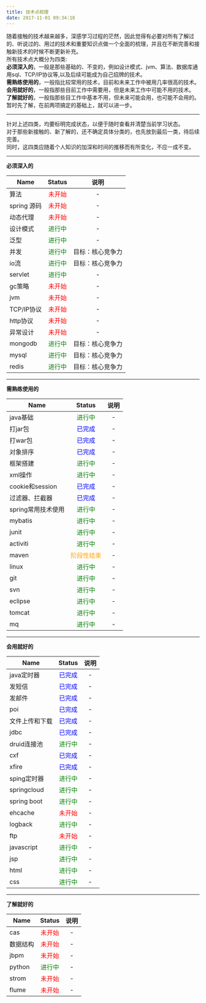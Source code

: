 ```yaml
---
title: 技术点梳理
date: 2017-11-01 09:34:18
---
```

随着接触的技术越来越多，深感学习过程的茫然，因此觉得有必要对所有了解过的、听说过的、用过的技术和重要知识点做一个全面的梳理，并且在不断完善和接触新技术的时候不断更新补充。</br>
所有技术点大概分为四类:</br>
**必须深入的**，一般是那些基础的、不变的，例如设计模式、jvm、算法、数据库通用sql、TCP/IP协议等,以及后续可能成为自己招牌的技术。</br>
**需熟练使用的**，一般指比较常用的技术，目前和未来工作中被用几率很高的技术。</br>
**会用就好的**，一般指那些目前工作中需要用，但是未来工作中可能不用的技术。</br>
**了解就好的**，一般指那些目工作中基本不用，但未来可能会用，也可能不会用的。暂时先了解，在前两项搞定的基础上，就可以进一步。</br>
***
针对上述四类，均要标明完成状态，以便于随时查看并清楚当前学习状态。</br>
对于那些新接触的、新了解的，还不确定具体分类的，也先放到最后一类，待后续完善。</br>
同时，这四类应随着个人知识的加深和时间的推移而有所变化，不应一成不变。
***
**必须深入的**

| Name          | Status       | 说明 |
| ------------- |:------------:| :------: |
| 算法           | <font color='red'>未开始</font>      |-|
| spring 源码           | <font color='red'>未开始</font>      |-|
| 动态代理           | <font color='red'>未开始</font>      |-|
| 设计模式           | <font color='green'>进行中</font>      |-|
| 泛型           | <font color='green'>进行中</font>      |-|
| 并发           | <font color='green'>进行中</font>      |目标：核心竞争力|
| io流           | <font color='green'>进行中</font>      |目标：核心竞争力|
| servlet           | <font color='green'>进行中</font>      |-|
| gc策略           | <font color='red'>未开始</font>      |-|
| jvm           | <font color='red'>未开始</font>      |-|
| TCP/IP协议           | <font color='red'>未开始</font>      |-|
| http协议           | <font color='red'>未开始</font>      |-|
| 异常设计           | <font color='red'>未开始</font>      |-|
| mongodb           | <font color='green'>进行中</font>      |目标：核心竞争力|
| mysql           | <font color='green'>进行中</font>      |目标：核心竞争力|
| redis           | <font color='green'>进行中</font>      |目标：核心竞争力|

***
**需熟练使用的**

| Name          | Status       | 说明 |
| ------------- |:------------:| :------: |
| java基础       | <font color='green'>进行中</font>      |-|
| 打jar包          | <font color='blue'>已完成</font>      |-|
| 打war包          | <font color='blue'>已完成</font>      |-|
| 对象排序          | <font color='blue'>已完成</font>      |-|
| 框架搭建          | <font color='green'>进行中</font>      |-|
| xml操作          | <font color='green'>进行中</font>      |-|
| cookie和session          | <font color='blue'>已完成</font>      |-|
| 过滤器、拦截器          | <font color='blue'>已完成</font>      |-|
| spring常用技术使用          | <font color='green'>进行中</font>      |-|
| mybatis          | <font color='green'>进行中</font>      |-|
| junit          | <font color='green'>进行中</font>      |-|
| activiti          | <font color='green'>进行中</font>      |-|
| maven          | <font color='orange'>阶段性结束</font>      |-|
| linux          | <font color='green'>进行中</font>      |-|
| git          | <font color='green'>进行中</font>      |-|
| svn          | <font color='green'>进行中</font>      |-|
| eclipse          | <font color='green'>进行中</font>      |-|
| tomcat          | <font color='green'>进行中</font>      |-|
| mq          | <font color='green'>进行中</font>      |-|


***
**会用就好的**

| Name          | Status       | 说明 |
| ------------- |:------------:| :------: |
| java定时器           | <font color='blue'>已完成</font>      |-|
| 发短信       | <font color='blue'>已完成</font>      |-|
| 发邮件          | <font color='blue'>已完成</font>      |-|
| poi        | <font color='blue'>已完成</font>    |-|
| 文件上传和下载         | <font color='blue'>已完成</font>      |-|
| jdbc         | <font color='blue'>已完成</font>      |-|
| druid连接池         | <font color='green'>进行中</font>      |-|
| cxf         | <font color='blue'>已完成</font>      |-|
| xfire         | <font color='blue'>已完成</font>      |-|
| sping定时器         | <font color='green'>进行中</font>      |-|
| springcloud         | <font color='green'>进行中</font>      |-|
| spring boot         | <font color='green'>进行中</font>      |-|
| ehcache         | <font color='red'>未开始</font>      |-|
| logback         | <font color='green'>进行中</font>      |-|
| ftp         | <font color='red'>未开始</font>      |-|
| javascript         | <font color='green'>进行中</font>      |-|
| jsp         | <font color='green'>进行中</font>      |-|
| html         | <font color='green'>进行中</font>      |-|
| css         | <font color='green'>进行中</font>      |-|


***
**了解就好的**

| Name          | Status       | 说明 |
| ------------- |:------------:| :------: |
| cas           | <font color='red'>未开始</font>      |-|
| 数据结构       | <font color='red'>未开始</font>      |-|
| jbpm          | <font color='red'>未开始</font>      |-|
| python        | <font color='green'>进行中</font>    |-|
| strom         | <font color='red'>未开始</font>      |-|
| flume         | <font color='red'>未开始</font>      |-|
